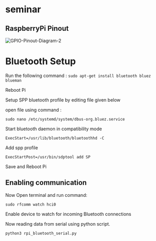 # seminar

## RaspberryPi Pinout
![GPIO-Pinout-Diagram-2](https://user-images.githubusercontent.com/34370544/116787684-23267680-aac3-11eb-806c-ba600c4b93f6.png)

# Bluetooth Setup

Run the following command : `sudo apt-get install bluetooth bluez blueman`

Reboot Pi



Setup SPP bluetooth profile by editing file given below

open file using command :

`sudo nano /etc/systemd/system/dbus-org.bluez.service`

Start bluetooth daemon in compatibility mode

`ExecStart=/usr/lib/bluetooth/bluetoothhd -C`

Add spp profile

`ExecStartPost=/usr/bin/sdptool add SP`

Save and Reboot Pi

## Enabling communication
Now Open terminal and run command:

`sudo rfcomm watch hci0`

Enable device to watch for incoming Bluetooth connections

Now reading data from serial using python script.

`python3 rpi_bluetooth_serial.py`
